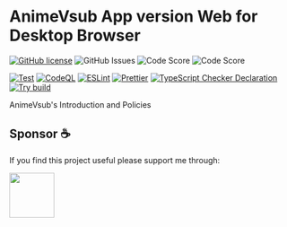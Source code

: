 # AnimeVsub App version Web for Desktop Browser

[![GitHub license](https://img.shields.io/github/license/anime-vsub/about)](https://github.com/anime-vsub/about/blob/main/LICENSE) <img alt="GitHub Issues" src="https://img.shields.io/github/issues/anime-vsub/about" /> <img alt="Code Score" src="https://api.codiga.io/project/35013/score/svg" /> <img alt="Code Score" src="https://api.codiga.io/project/35013/status/svg" />

[![Test](https://github.com/anime-vsub/about/actions/workflows/test.yml/badge.svg)](https://github.com/anime-vsub/about/actions/workflows/test.yml)
[![CodeQL](https://github.com/anime-vsub/about/actions/workflows/codeql.yml/badge.svg)](https://github.com/anime-vsub/about/actions/workflows/codeql.yml)
[![ESLint](https://github.com/anime-vsub/about/actions/workflows/eslint.yml/badge.svg)](https://github.com/anime-vsub/about/actions/workflows/eslint.yml)
[![Prettier](https://github.com/anime-vsub/about/actions/workflows/pretter.yml/badge.svg)](https://github.com/anime-vsub/about/actions/workflows/pretter.yml)
[![TypeScript Checker Declaration](https://github.com/anime-vsub/about/actions/workflows/typing.yml/badge.svg)](https://github.com/anime-vsub/about/actions/workflows/typing.yml)
[![Try build](https://github.com/anime-vsub/about/actions/workflows/try-build.yml/badge.svg)](https://github.com/anime-vsub/about/actions/workflows/try-build.yml)

AnimeVsub's Introduction and Policies

## Sponsor ☕
If you find this project useful please support me through:

[<img src="https://user-images.githubusercontent.com/45375496/209764740-d202626d-4acd-4517-a5dc-e94993eeeb0a.png" width="80" />](https://me.momo.vn/tachibshin)
